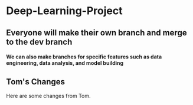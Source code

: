 # Deep-Learning-Project

## Everyone will make their own branch and merge to the dev branch

#### We can also make branches for specific features such as data engineering, data analysis, and model building

## Tom's Changes

Here are some changes from Tom.

